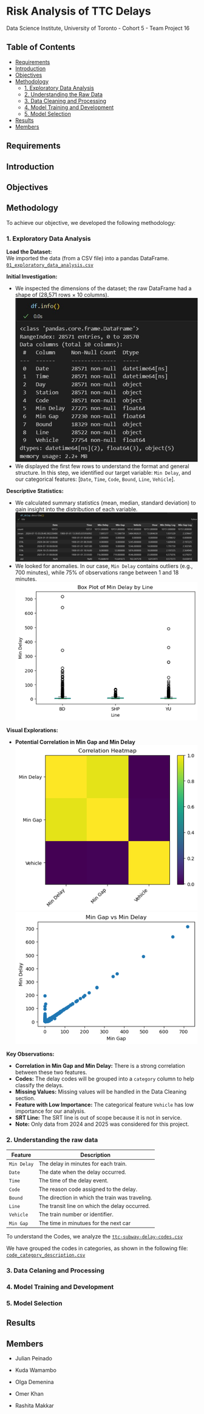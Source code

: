 # Risk Analysis of TTC Delays

Data Science Institute, University of Toronto - Cohort 5 - Team Project 16

## Table of Contents

- [Requirements](#requirements)
- [Introduction](#introduction)
- [Objectives](#objectives)
- [Methodology](#methodology)
  - [1. Exploratory Data Analysis](#1-exploratory-data-analysis)
  - [2. Understanding the Raw Data](#2-understanding-the-raw-data)
  - [3. Data Cleaning and Processing](#3-data-cleaning-and-processing)
  - [4. Model Training and Development](#4-model-training-and-development)
  - [5. Model Selection](#5-model-selection)
- [Results](#results)
- [Members](#members)


## Requirements

## Introduction

## Objectives

## Methodology
To achieve our objective, we developed the following methodology:

### 1. Exploratory Data Analysis

**Load the Dataset:**  
We imported the data (from a CSV file) into a pandas DataFrame. [`01_exploratory_data_analysis.csv`](02_data_processing/01_exploratory_data_analysis.ipynb)  

**Initial Investigation:**
- We inspected the dimensions of the dataset; the raw DataFrame had a shape of (28,571 rows × 10 columns).  
  ![Infor_df](img/01_exploratory_data/02_info_df.jpg)
- We displayed the first few rows to understand the format and general structure. In this step, we identified our target variable: `Min Delay`, and our categorical features: [`Date`, `Time`, `Code`, `Bound`, `Line`, `Vehicle`].

**Descriptive Statistics:**
- We calculated summary statistics (mean, median, standard deviation) to gain insight into the distribution of each variable.  
  ![Summary_01](img/01_exploratory_data/01_DP.jpg)
- We looked for anomalies. In our case, `Min Delay` contains outliers (e.g., 700 minutes), while 75% of observations range between 1 and 18 minutes.  
  ![Boxplot_MinDelay](img/03_MinDelay_boxplot.png)

**Visual Explorations:**

- **Potential Correlation in Min Gap and Min Delay**  
  ![Heat_Map](img/01_exploratory_data/04_matrix.png)  
  ![Scatter](img/01_exploratory_data/05_scatter.png)

**Key Observations:**  
- **Correlation in Min Gap and Min Delay:** There is a strong correlation between these two features.  
- **Codes:** The delay codes will be grouped into a `category` column to help classify the delays.  
- **Missing Values:** Missing values will be handled in the Data Cleaning section.  
- **Feature with Low Importance:** The categorical feature `Vehicle` has low importance for our analysis.  
- **SRT Line:** The SRT line is out of scope because it is not in service.  
- **Note:** Only data from 2024 and 2025 was considered for this project.

###     2. Understanding the raw data


| Feature       | Description                                      |
|--------------|--------------------------------------------------|
| `Min Delay`  | The delay in minutes for each train.            |
| `Date`       | The date when the delay occurred.               |
| `Time`       | The time of the delay event.                    |
| `Code`       | The reason code assigned to the delay.          |
| `Bound`      | The direction in which the train was traveling. |
| `Line`       | The transit line on which the delay occurred.   |
| `Vehicle`    | The train number or identifier.                 |
| `Min Gap`   | The time in minutues for the next car           |

To understand the Codes, we analyze the [`ttc-subway-delay-codes.csv`](01_raw_data/ttc-subway-delay-codes.csv)

We have grouped the codes in categories, as shown in the following file: [`code_category_description.csv`](02_data_processing/code_category_description.csv)  

###     3. Data Celaning and Processing

###     4. Model Training and Development

###     5. Model Selection

## Results

## Members

- Julian Peinado

- Kuda Wamambo

- Olga Demenina

- Omer Khan

- Rashita Makkar





